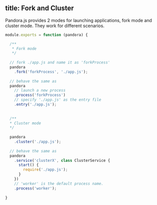 title: Fork and Cluster
---

Pandora.js provides 2 modes for launching applications, fork mode and cluster mode. They work for different scenarios.

```javascript
module.exports = function (pandora) {

  /**
   * Fork mode
   */
  
  // fork ./app.js and name it as 'forkProcess'
  pandora
    .fork('forkProcess', './app.js');
  
  // behave the same as
  pandora
    // launch a new process
    .process('forkProcess')
    // specify './app.js' as the entry file 
    .entry('./app.js');
    
  
  /**
  * Cluster mode
  */
  
  pandora
    .cluster('./app.js');
  
  // behave the same as
  pandora
    .service('clusterX', class ClusterService {
      start() {
        require('./app.js');
      }
    })
    // 'worker' is the default process name.
    .process('worker');
  
}
```
